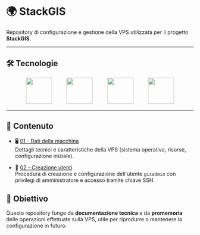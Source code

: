 # 🌍 StackGIS

Repository di configurazione e gestione della VPS utilizzata per il progetto **StackGIS**.

---

## 🛠️ Tecnologie


<p align="center">
  <img src="https://upload.wikimedia.org/wikipedia/commons/thumb/f/f0/Horned_logo.svg/250px-Horned_logo.svg.png" height="70"/> &nbsp;&nbsp;&nbsp;&nbsp;&nbsp;&nbsp;&nbsp;&nbsp;
  <img src="https://upload.wikimedia.org/wikipedia/commons/thumb/9/91/QGIS_logo_new.svg/250px-QGIS_logo_new.svg.png" height="70"/> &nbsp;&nbsp;&nbsp;&nbsp;&nbsp;&nbsp;&nbsp;&nbsp;
  <img src="https://upload.wikimedia.org/wikipedia/commons/c/c3/Python-logo-notext.svg" height="70"/> &nbsp;&nbsp;&nbsp;&nbsp;&nbsp;&nbsp;&nbsp;&nbsp;
  <img src="https://docs.lizmap.com/3.8/it/_static/logo.png" height="70"/>
</p>



---

## 📂 Contenuto

- 🖥️ [01 - Dati della macchina](https://github.com/AntonioDiSipio/StackGIS/blob/main/01-server-data.md)  
  Dettagli tecnici e caratteristiche della VPS (sistema operativo, risorse, configurazione iniziale).

- 🔑 [02 - Creazione utenti](https://github.com/AntonioDiSipio/StackGIS/blob/main/02-creazione-utenti.md)  
  Procedura di creazione e configurazione dell'utente `gisadmin` con privilegi di amministratore e accesso tramite chiave SSH.


## 🎯 Obiettivo

Questo repository funge da **documentazione tecnica** e da **promemoria** delle operazioni effettuate sulla VPS, utile per riprodurre o mantenere la configurazione in futuro.
